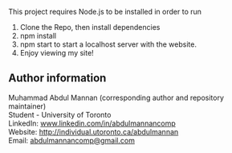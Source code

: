 

This project requires Node.js to be installed in order to run

1. Clone the Repo, then install dependencies
2. npm install
3. npm start to start a localhost server with the website.
4. Enjoy viewing my site!


## Author information
Muhammad Abdul Mannan (corresponding author and repository maintainer) <br />
Student - University of Toronto <br />
LinkedIn: www.linkedin.com/in/abdulmannancomp <br />
Website: http://individual.utoronto.ca/abdulmannan <br />
Email: abdulmannancomp@gmail.com <br />
